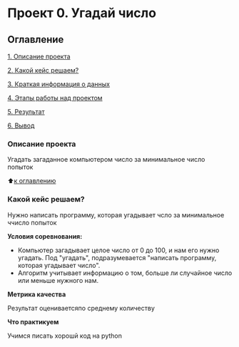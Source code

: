 # Проект 0. Угадай число

## Оглавление
[1. Описание проекта](https://github.com/DroGly/sf_ds_dro/blob/main/README.md#Описание-проекта)

[2. Какой кейс решаем?](https://github.com/DroGly/sf_ds_dro/blob/main/README.md#Какой-кейс-решаем)

[3. Краткая информация о данных](https://github.com/DroGly/sf_ds_dro/blob/main/README.md#Краткая-информация-о-данных)

[4. Этапы работы над проектом](https://github.com/DroGly/sf_ds_dro/blob/main/README.md#Этапы-работы-над-проектом)

[5. Результат](https://github.com/DroGly/sf_ds_dro/blob/main/README.md#Результат)

[6. Вывод](https://github.com/DroGly/sf_ds_dro/blob/main/README.md)

### Описание проекта
Угадать загаданное компьютером число за минимальное число попыток

:arrow_up:[к оглавлению](https://github.com/DroGly/sf_ds_dro/blob/main/README.md#Оглавление)


### Какой кейс решаем?
Нужно написать программу, которая угадывает чсло за минимальное ччисло попыток

**Условия соревнования:**
- Компьютер загадывает целое число от 0 до 100, и нам его нужно угадать. Под "угадать", подразумевается "написать программу, которая угадывает число".
- Алгоритм учитывает информацию о том, больше ли случайное число или меньше нужного нам.

**Метрика качества**

Результат оцениваетсяпо среднему количеству 

**Что практикуем**

Учимся писать хорошй код на python

